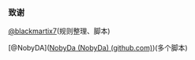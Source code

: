 ### 致谢

[@blackmartix7](https://github.com/blackmatrix7)(规则整理、脚本)

[@NobyDA]([NobyDa (NobyDa) (github.com)](https://github.com/NobyDa))(多个脚本)